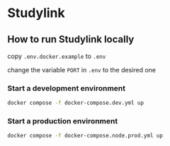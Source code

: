 # Studylink

## How to run Studylink locally

copy `.env.docker.example` to `.env`

change the variable `PORT` in `.env` to the desired one

### Start a development environment

```bash
docker compose -f docker-compose.dev.yml up
```

### Start a production environment

```bash
docker compose -f docker-compose.node.prod.yml up
```
